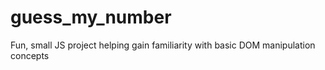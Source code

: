 # guess_my_number
Fun, small JS project helping gain familiarity with basic DOM manipulation concepts
